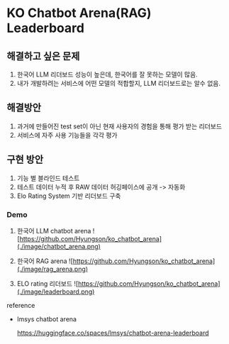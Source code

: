 # KO Chatbot Arena(RAG) Leaderboard

## 해결하고 싶은 문제
1. 한국어 LLM 리더보드 성능이 높은데, 한국어를 잘 못하는 모델이 많음.
2. 내가 개발하려는 서비스에 어떤 모델의 적합할지, LLM 리더보드로는 알수 없음.

## 해결방안 
1. 과거에 만들어진 test set이 아닌 현재 사용자의 경험을 통해 평가 받는 리더보드
2. 서비스에 자주 사용 기능들을 각각 평가

## 구현 방안
1. 기능 별 블라인드 테스트
2. 테스트 데이터 누적 후 RAW 데이터 허깅페이스에 공개 -> 자동화
3. Elo Rating System 기반 리더보드 구축

### Demo
1. 한국어 LLM chatbot arena
![https://github.com/Hyungson/ko_chatbot_arena](./image/chatbot_arena.png)

2. 한국어 RAG arena
![https://github.com/Hyungson/ko_chatbot_arena](./image/rag_arena.png)

3. ELO rating 리더보드
![https://github.com/Hyungson/ko_chatbot_arena](./image/leaderboard.png)



reference

- lmsys chatbot arena

  https://huggingface.co/spaces/lmsys/chatbot-arena-leaderboard
